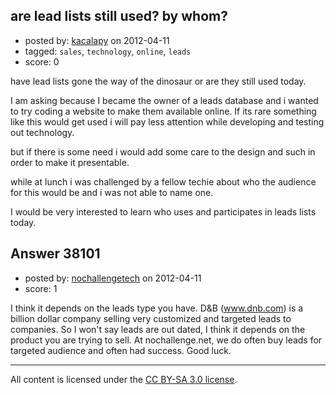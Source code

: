 ## are lead lists still used? by whom?

- posted by: [kacalapy](https://stackexchange.com/users/-1/6049-kacalapy) on 2012-04-11
- tagged: `sales`, `technology`, `online`, `leads`
- score: 0

have lead lists gone the way of the dinosaur or are they still used today.

I am asking because I became the owner of a leads database and i wanted to try coding a website to make them available online. If its rare something like this would get used i will pay less attention while developing and testing out technology.

but if there is some need i would add some care to the design and such in order to make it presentable.

while at lunch i was challenged by a fellow techie about who the audience for this would be and i was not able to name one. 

I would be very interested to learn who uses and participates in leads lists today.


## Answer 38101

- posted by: [nochallengetech](https://stackexchange.com/users/-1/17449-nochallengetech) on 2012-04-11
- score: 1

I think it depends on the leads type you have. D&B (www.dnb.com) is a billion dollar company selling very customized and targeted leads to companies. So I won't say leads are out dated, I think it depends on the product you are trying to sell. At nochallenge.net, we do often buy leads for targeted audience and often had success. Good luck.



---

All content is licensed under the [CC BY-SA 3.0 license](https://creativecommons.org/licenses/by-sa/3.0/).
